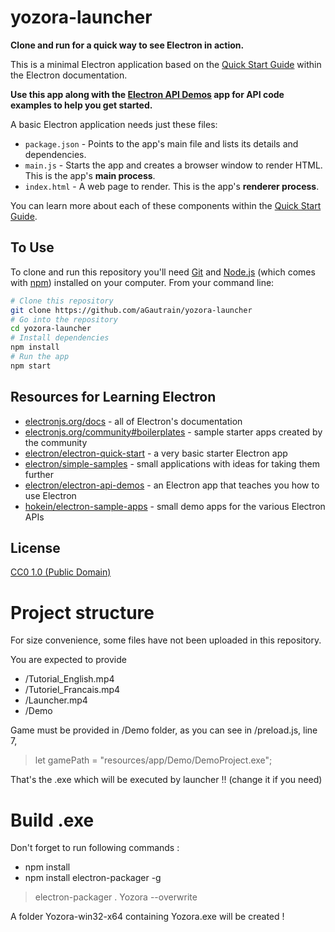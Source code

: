 # yozora-launcher

**Clone and run for a quick way to see Electron in action.**

This is a minimal Electron application based on the [Quick Start Guide](https://electronjs.org/docs/tutorial/quick-start) within the Electron documentation.

**Use this app along with the [Electron API Demos](https://electronjs.org/#get-started) app for API code examples to help you get started.**

A basic Electron application needs just these files:

- `package.json` - Points to the app's main file and lists its details and dependencies.
- `main.js` - Starts the app and creates a browser window to render HTML. This is the app's **main process**.
- `index.html` - A web page to render. This is the app's **renderer process**.

You can learn more about each of these components within the [Quick Start Guide](https://electronjs.org/docs/tutorial/quick-start).

## To Use

To clone and run this repository you'll need [Git](https://git-scm.com) and [Node.js](https://nodejs.org/en/download/) (which comes with [npm](http://npmjs.com)) installed on your computer. From your command line:

```bash
# Clone this repository
git clone https://github.com/aGautrain/yozora-launcher
# Go into the repository
cd yozora-launcher
# Install dependencies
npm install
# Run the app
npm start
```


## Resources for Learning Electron

- [electronjs.org/docs](https://electronjs.org/docs) - all of Electron's documentation
- [electronjs.org/community#boilerplates](https://electronjs.org/community#boilerplates) - sample starter apps created by the community
- [electron/electron-quick-start](https://github.com/electron/electron-quick-start) - a very basic starter Electron app
- [electron/simple-samples](https://github.com/electron/simple-samples) - small applications with ideas for taking them further
- [electron/electron-api-demos](https://github.com/electron/electron-api-demos) - an Electron app that teaches you how to use Electron
- [hokein/electron-sample-apps](https://github.com/hokein/electron-sample-apps) - small demo apps for the various Electron APIs

## License

[CC0 1.0 (Public Domain)](LICENSE.md)


# Project structure

For size convenience, some files have not been uploaded in this repository.  

You are expected to provide  

* /Tutorial_English.mp4  
* /Tutoriel_Francais.mp4  
* /Launcher.mp4  
* /Demo

Game must be provided in /Demo folder, as you can see in /preload.js, line 7,
> let gamePath = "resources/app/Demo/DemoProject.exe";

That's the .exe which will be executed by launcher !! (change it if you need)


# Build .exe

Don't forget to run following commands :  
* npm install
* npm install electron-packager -g


> electron-packager . Yozora --overwrite  

A folder Yozora-win32-x64 containing Yozora.exe will be created !
